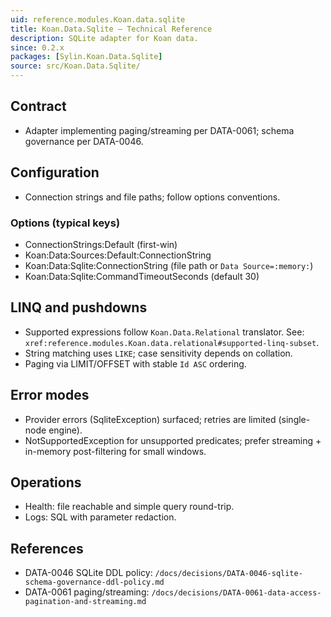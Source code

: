 ```yaml
---
uid: reference.modules.Koan.data.sqlite
title: Koan.Data.Sqlite — Technical Reference
description: SQLite adapter for Koan data.
since: 0.2.x
packages: [Sylin.Koan.Data.Sqlite]
source: src/Koan.Data.Sqlite/
---
```


## Contract
- Adapter implementing paging/streaming per DATA-0061; schema governance per DATA-0046.

## Configuration
- Connection strings and file paths; follow options conventions.

### Options (typical keys)
- ConnectionStrings:Default (first-win)
- Koan:Data:Sources:Default:ConnectionString
- Koan:Data:Sqlite:ConnectionString (file path or `Data Source=:memory:`)
- Koan:Data:Sqlite:CommandTimeoutSeconds (default 30)

## LINQ and pushdowns
- Supported expressions follow `Koan.Data.Relational` translator. See: `xref:reference.modules.Koan.data.relational#supported-linq-subset`.
- String matching uses `LIKE`; case sensitivity depends on collation.
- Paging via LIMIT/OFFSET with stable `Id ASC` ordering.

## Error modes
- Provider errors (SqliteException) surfaced; retries are limited (single-node engine).
- NotSupportedException for unsupported predicates; prefer streaming + in-memory post-filtering for small windows.

## Operations
- Health: file reachable and simple query round-trip.
- Logs: SQL with parameter redaction.

## References
- DATA-0046 SQLite DDL policy: `/docs/decisions/DATA-0046-sqlite-schema-governance-ddl-policy.md`
- DATA-0061 paging/streaming: `/docs/decisions/DATA-0061-data-access-pagination-and-streaming.md`
